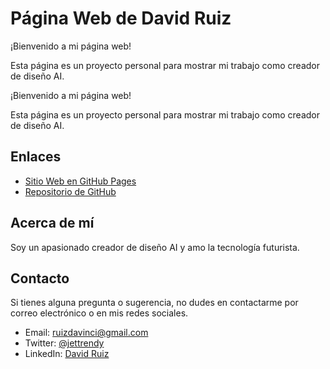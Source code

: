 # Página Web de David Ruiz

¡Bienvenido a mi página web!

Esta página es un proyecto personal para mostrar mi trabajo como creador de diseño AI.


¡Bienvenido a mi página web!

Esta página es un proyecto personal para mostrar mi trabajo como creador de diseño AI.

## Enlaces

- [Sitio Web en GitHub Pages](https://davidruizduarte.github.io)
- [Repositorio de GitHub](https://github.com/davidruizduarte/)

## Acerca de mí

Soy un apasionado creador de diseño AI y amo la tecnología futurista.

## Contacto

Si tienes alguna pregunta o sugerencia, no dudes en contactarme por correo electrónico o en mis redes sociales.

- Email: ruizdavinci@gmail.com 
- Twitter: [@jettrendy](https://twitter.com/jettrendy)
- LinkedIn: [David Ruiz](https://www.linkedin.com/in/davidrzte)


